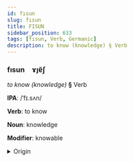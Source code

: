 ```yaml
---
id: fısun
slug: fısun
title: FISUN
sidebar_position: 633
tags: [fısun, Verb, Germanic]
description: to know (knowledge) § Verb
---
```


### fısun&emsp;<span kind="abugida">ɤȷɐ̃ʃ</span>

*to know (knowledge)* **§** Verb

**IPA**: /ˈfɪ.sʌn/

**Verb**: to know

**Noun**: knowledge

**Modifier**: knowable

<details>
    <summary>Origin</summary>
    German Wissen /ˈvɪsən/<br/>
    <em>Germanic Language Family</em>
</details>